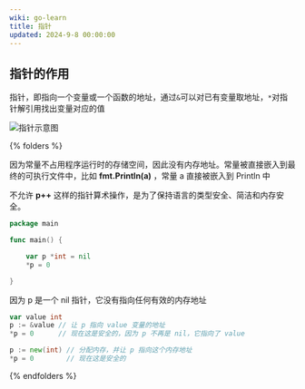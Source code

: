 ```yaml
---
wiki: go-learn
title: 指针
updated: 2024-9-8 00:00:00
---
```


## 指针的作用

指针，即指向一个变量或一个函数的地址，通过`&`可以对已有变量取地址，`*`对指针解引用找出变量对应的值

![指针示意图](https://image.codepzj.cn/image/202410191746009.png)

{% folders %}

<!-- folder 为什么golang中常量没有指针 -->

因为常量不占用程序运行时的存储空间，因此没有内存地址。常量被直接嵌入到最终的可执行文件中，比如 **fmt.Println(a)** ，常量 a 直接被嵌入到 Println 中

<!-- folder 为什么golang当中指针p++是不合法的 -->

不允许 **p++** 这样的指针算术操作，是为了保持语言的类型安全、简洁和内存安全。

<!-- folder 空指针的反向引用是不合法的 -->

```go
package main

func main() {

	var p *int = nil
	*p = 0

}
```

因为 p 是一个 nil 指针，它没有指向任何有效的内存地址

```go
var value int
p := &value // 让 p 指向 value 变量的地址
*p = 0      // 现在这是安全的，因为 p 不再是 nil，它指向了 value
```

```go
p := new(int) // 分配内存，并让 p 指向这个内存地址
*p = 0        // 现在这是安全的
```

{% endfolders %}
